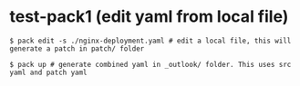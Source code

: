# test-pack1 (edit yaml from local file)

`
$ pack edit -s ./nginx-deployment.yaml # edit a local file, this will generate a patch in patch/ folder
`


`
$ pack up # generate combined yaml in _outlook/ folder. This uses src yaml and patch yaml 
`
